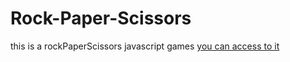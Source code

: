 # Rock-Paper-Scissors

this is a rockPaperScissors javascript games
[you can access to it](https://rock-paper-scissor-gamejs.netlify.app)


